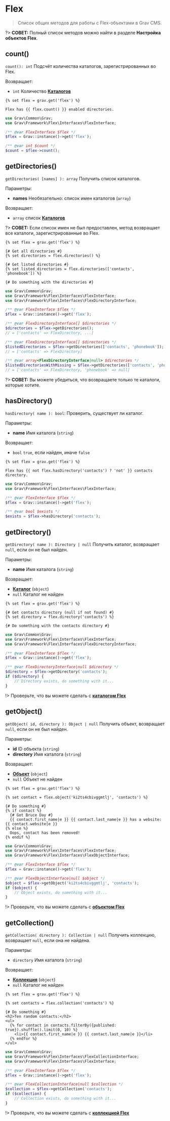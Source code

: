 # Flex

> Список общих методов для работы с Flex-объектами в Grav CMS.

?> **СОВЕТ:** Полный список методов можно найти в разделе **Настройка объектов Flex**.

## count()

`count(): int` Подсчёт количества каталогов, зарегистрированных во Flex.

Возвращает:
- `int` Количество **[Каталогов](/08.advanced/01.flex/02.using/02.directory/index)**

<!-- tabs:start -->
<!-- tab:Twig-->
```twig
{% set flex = grav.get('flex') %}

Flex has {{ flex.count() }} enabled directories.
```
<!-- tabs:end -->
<!-- tab:PHP-->
```php
use Grav\Common\Grav;
use Grav\Framework\Flex\Interfaces\FlexInterface;

/** @var FlexInterface $flex */
$flex = Grav::instance()->get('flex');

/** @var int $count */
$count = $flex->count();
```
<!-- tabs:end -->

## getDirectories()

`getDirectories( [names] ): array` Получить список каталогов.

Параметры:
- **names** Необязательно: список имен каталогов (`array`)

Возвращает:
- `array` список **[Каталогов](/08.advanced/01.flex/02.using/02.directory/index)**

?> **СОВЕТ:** Если список имен не был предоставлен, метод возвращает все каталоги, зарегистрированные во Flex.

<!-- tabs:start -->
<!-- tab:Twig-->
```twig
{% set flex = grav.get('flex') %}

{# Get all directories #}
{% set directories = flex.directories() %}

{# Get listed directories #}
{% set listed_directories = flex.directories(['contacts', 'phonebook']) %}

{# Do something with the directories #}
```
<!-- tabs:end -->
<!-- tab:PHP-->
```php
use Grav\Common\Grav;
use Grav\Framework\Flex\Interfaces\FlexInterface;
use Grav\Framework\Flex\Interfaces\FlexDirectoryInterface;

/** @var FlexInterface $flex */
$flex = Grav::instance()->get('flex');

/** @var FlexDirectoryInterface[] $directories */
$directories = $flex->getDirectories();
// = ['contacts' => FlexDirectory, ...]

/** @var FlexDirectoryInterface[] $directories */
$listedDirectories = $flex->getDirectories(['contacts', 'phonebook']);
// = ['contacts' => FlexDirectory]

/** @var array<FlexDirectoryInterface|null> $directories */
$listedDirectoriesWithMissing = $flex->getDirectories(['contacts', 'phonebook'], true);
// = ['contacts' => FlexDirectory, 'phonebook' => null]
```
<!-- tabs:end -->

?> **СОВЕТ:** Вы можете убедиться, что возвращаете только те каталоги, которые хотите.

## hasDirectory()

`hasDirectory( name ): bool`: Проверить, существует ли каталог.

Параметры:
- **name** Имя каталога (`string`)

Возвращает:
- `bool` `true`, если найден, иначе `false`

<!-- tabs:start -->
<!-- tab:Twig-->
```twig
{% set flex = grav.get('flex') %}

Flex has {{ not flex.hasDirectory('contacts') ? 'not' }} contacts directory.
```
<!-- tabs:end -->
<!-- tab:PHP-->
```php
use Grav\Common\Grav;
use Grav\Framework\Flex\Interfaces\FlexInterface;

/** @var FlexInterface $flex */
$flex = Grav::instance()->get('flex');

/** @var bool $exists */
$exists = $flex->hasDirectory('contacts');
```
<!-- tabs:end -->

## getDirectory()

`getDirectory( name ): Directory | null` Получить каталог, возвращает `null`, если он не был найден.

Параметры:
- **name** Имя каталога (`string`)

Возвращает:
- **[Каталог](/08.advanced/01.flex/02.using/02.directory/index)** (`object`)
- `null` Каталог не найден

<!-- tabs:start -->
<!-- tab:Twig-->
```twig
{% set flex = grav.get('flex') %}

{# Get contacts directory (null if not found) #}
{% set directory = flex.directory('contacts') %}

{# Do something with the contacts directory #}
```
<!-- tabs:end -->
<!-- tab:PHP-->
```php
use Grav\Common\Grav;
use Grav\Framework\Flex\Interfaces\FlexInterface;
use Grav\Framework\Flex\Interfaces\FlexDirectoryInterface;

/** @var FlexInterface $flex */
$flex = Grav::instance()->get('flex');

/** @var FlexDirectoryInterface|null $directory */
$directory = $flex->getDirectory('contacts');
if ($directory) {
    // Directory exists, do something with it...
}
```
<!-- tabs:end -->

!> Проверьте, что вы можете сделать с **[каталогом Flex](/08.advanced/01.flex/02.using/02.directory/index)**

## getObject()

`getObject( id, directory ): Object | null` Получить объект, возвращает `null`, если он не был найден.

Параметры:
- **id** ID объекта (`string`)
- **directory** Имя каталога (`string`)

Возвращает:
- **[Объект](/08.advanced/01.flex/02.using/04.object/index)** (`object`)
- `null` Объект не найден

<!-- tabs:start -->
<!-- tab:Twig-->
```twig
{% set flex = grav.get('flex') %}

{% set contact = flex.object('ki2ts4cbivggmtlj', 'contacts') %}

{# Do something #}
{% if contact %}
  {# Got Bruce Day #}
  {{ contact.first_name|e }} {{ contact.last_name|e }} has a website: {{ contact.website|e }}
{% else %}
  Oops, contact has been removed!
{% endif %}
```
<!-- tabs:end -->
<!-- tab:PHP-->
```php
use Grav\Common\Grav;
use Grav\Framework\Flex\Interfaces\FlexInterface;
use Grav\Framework\Flex\Interfaces\FlexObjectInterface;

/** @var FlexInterface $flex */
$flex = Grav::instance()->get('flex');

/** @var FlexObjectInterface|null $object */
$object = $flex->getObject('ki2ts4cbivggmtlj', 'contacts');
if ($object) {
    // Object exists, do something with it...
}
```
<!-- tabs:end -->

!> Проверьте, что вы можете сделать с **[объектом Flex](/08.advanced/01.flex/02.using/04.object/index)**

## getCollection()

`getCollection( directory ): Collection | null` Получить коллекцию, возвращает `null`, если она не найдена.

Параметры:
- `directory` Имя каталога (`string`)

Возвращает:
- **[Коллекция](/08.advanced/01.flex/02.using/03.collection/index)** (`object`)
- `null` Каталог не найден

<!-- tabs:start -->
<!-- tab:Twig-->
```twig
{% set flex = grav.get('flex') %}

{% set contacts = flex.collection('contacts') %}

{# Do something #}
<h2>Ten random contacts:</h2>
<ul>
  {% for contact in contacts.filterBy({published: true}).shuffle().limit(0, 10) %}
    <li>{{ contact.first_name|e }} {{ contact.last_name|e }}</li>
  {% endfor %}
</ul>
```
<!-- tabs:end -->
<!-- tab:PHP-->
```php
use Grav\Common\Grav;
use Grav\Framework\Flex\Interfaces\FlexCollectionInterface;
use Grav\Framework\Flex\Interfaces\FlexInterface;

/** @var FlexInterface $flex */
$flex = Grav::instance()->get('flex');

/** @var FlexCollectionInterface|null $collection */
$collection = $flex->getCollection('contacts');
if ($collection) {
    // Collection exists, do something with it...
}
```
<!-- tabs:end -->

!> Проверьте, что вы можете сделать с **[коллекцией Flex](/08.advanced/01.flex/02.using/03.collection/index)**
